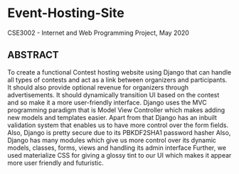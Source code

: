 # Event-Hosting-Site 

CSE3002 - Internet and Web Programming Project,
May 2020


## ABSTRACT
To create a functional Contest hosting website using Django that can
handle all types of contests and act as a link between organizers and
participants. It should also provide optional revenue for organizers
through advertisements. It should dynamically transition UI based on the
contest and so make it a more user-friendly interface.
Django uses the MVC programming paradigm that is Model View
Controller which makes adding new models and templates easier. Apart
from that Django has an inbuilt validation system that enables us to have
more control over the form fields. Also, Django is pretty secure due to
its PBKDF2SHA1 password hasher
Also, Django has many modules which give us more control over its
dynamic models, classes, forms, views and handling its admin interface
Further, we used materialize CSS for giving a glossy tint to our UI
which makes it appear more user friendly and futuristic.


